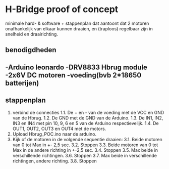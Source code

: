# H-Bridge proof of concept

minimale hard- & software + stappenplan dat aantoont dat 2 motoren onafhankelijk van elkaar kunnen draaien, en (traploos) regelbaar zijn in snelheid en draairichting.

## benodigdheden

-Arduino leonardo
-DRV8833 Hbrug module
-2x6V DC motoren
-voeding(bvb 2*18650 batterijen)
-

## stappenplan

1. verbind de connecties
  1.1. De + en - van de voeding met de VCC en GND van de Hbrug.
   1.2. De GND met de GND van de Arduino.
   1.3. De IN1, IN2, IN3 en IN4 met pin 10, 9, 6 en 5 van de Arduino respectievelijk.
   1.4. De OUT1, OUT2, OUT3 en OUT4 met de motors.
2. Upload Hbrug_POC.ino naar de arduino.
3. Kijk of de motoren in de volgende sequentie draaien:
    3.1. Beide motoren van 0 tot Max in +- 2,5 sec.
   3.2. Stoppen
   3.3. Beide motoren van 0 tot Max in de andere richting in +-2,5 sec.
   3.4. Stoppen
   3.5. Max beide in verschillende richtingen.
   3.6. Stoppen
   3.7. Max beide in verschillende richtingen, andere richting.
   3.8. Stoppen
